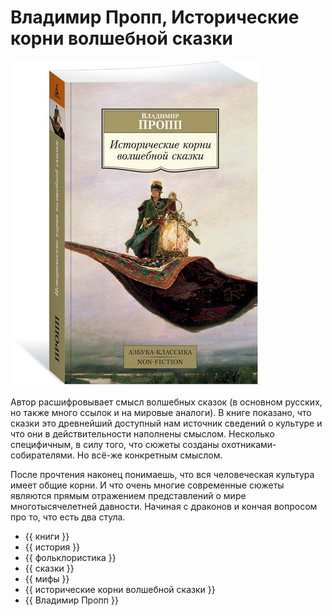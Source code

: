 # Владимир Пропп, Исторические корни волшебной сказки

![cover](Владимир%20Пропп%20-%20Исторические%20корни%20волшебной%20сказки.jpg)

Автор расшифровывает смысл волшебных сказок (в основном русских, но также много
ссылок и на мировые аналоги). В книге показано, что сказки это древнейший
доступный нам источник сведений о культуре и что они в действительности
наполнены смыслом. Несколько специфичным, в силу того, что сюжеты созданы
охотниками-собирателями. Но всё-же конкретным смыслом.

После прочтения наконец понимаешь, что вся человеческая культура имеет общие
корни. И что очень многие современные сюжеты являются прямым отражением
представлений о мире многотысячелетней давности. Начиная с драконов и кончая
вопросом про то, что есть два стула.

- {{ книги }}
- {{ история }}
- {{ фольклористика }}
- {{ сказки }}
- {{ мифы }}
- {{ исторические корни волшебной сказки }}
- {{ Владимир Пропп }}
